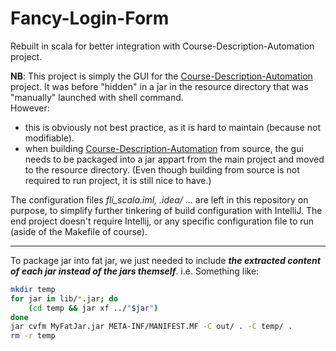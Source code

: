 # Fancy-Login-Form

Rebuilt in scala for better integration with Course-Description-Automation project.

**NB**: This project is simply the GUI for the [Course-Description-Automation](https://github.com/David-Kyrat/Course-Description-Automation) project.
It was before "hidden" in a jar in the resource directory that was "manually" launched with shell command.  
However:
 - this is obviously not best practice, as it is hard to maintain (because not modifiable).
 - when building  [Course-Description-Automation](https://github.com/David-Kyrat/Course-Description-Automation) from source, the gui needs to be packaged into a jar appart from the main project and moved to the resource directory. (Even though building from source is not required to run project, it is still nice to have.)

The configuration files *fli_scala.iml, .idea/* ... are left in this repository on purpose, to simplify further tinkering
of build configuration with IntelliJ.
The end project doesn't require Intellij, or any specific configuration file to run (aside of the Makefile of course).

---

To package jar into fat jar, we just needed to include ***the extracted content of each jar instead of the jars themself***.
i.e. Something like:

```bash
mkdir temp
for jar in lib/*.jar; do
    (cd temp && jar xf ../"$jar")
done
jar cvfm MyFatJar.jar META-INF/MANIFEST.MF -C out/ . -C temp/ .
rm -r temp
```

